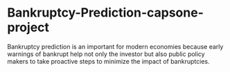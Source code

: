 # Bankruptcy-Prediction-capsone-project
Bankruptcy prediction is an important for modern economies because early warnings of bankrupt help not only the investor but also public policy makers to take proactive steps to minimize the impact of bankruptcies.
